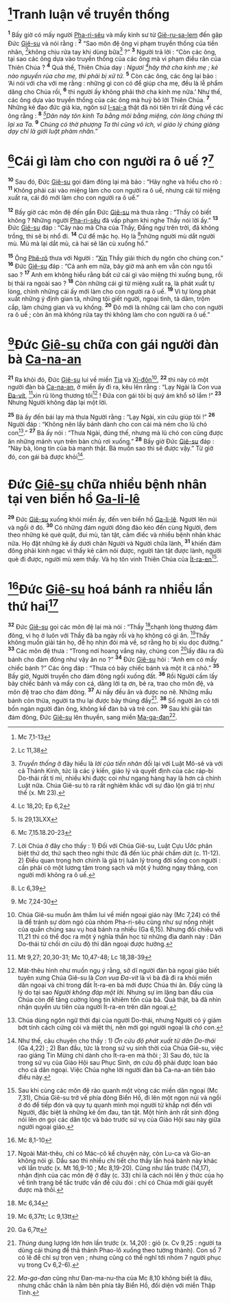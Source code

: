 # [^1@-98687981-1dd0-4aa2-92a3-24c725b7930f]Tranh luận về truyền thống
<sup><b>1</b></sup> Bấy giờ có mấy người [Pha-ri-sêu]() và mấy kinh sư từ [Giê-ru-sa-lem]() đến gặp Đức [Giê-su]() và nói rằng : <sup><b>2</b></sup> “Sao môn đệ ông vi phạm truyền thống của tiền nhân, [^2@-98687981-1dd0-4aa2-92a3-24c725b7930f]không chịu rửa tay khi dùng bữa[^1-98687981-1dd0-4aa2-92a3-24c725b7930f] ?” <sup><b>3</b></sup> Người trả lời : “Còn các ông, tại sao các ông dựa vào truyền thống của các ông mà vi phạm điều răn của Thiên Chúa ? <sup><b>4</b></sup> Quả thế, Thiên Chúa dạy : *Ngươi [^3@-98687981-1dd0-4aa2-92a3-24c725b7930f]hãy thờ cha kính mẹ ; kẻ nào nguyền rủa cha mẹ, thì phải bị xử tử.* <sup><b>5</b></sup> Còn các ông, các ông lại bảo : ‘Ai nói với cha với mẹ rằng : những gì con có để giúp cha mẹ, đều là lễ phẩm dâng cho Chúa rồi, <sup><b>6</b></sup> thì người ấy không phải thờ cha kính mẹ nữa.’ Như thế, các ông dựa vào truyền thống của các ông mà huỷ bỏ lời Thiên Chúa. <sup><b>7</b></sup> Những kẻ đạo đức giả kia, ngôn sứ [I-sai-a]() thật đã nói tiên tri rất đúng về các ông rằng : <sup><b>8</b></sup> *[^4@-98687981-1dd0-4aa2-92a3-24c725b7930f]Dân này tôn kính Ta bằng môi bằng miệng, còn lòng chúng thì lại xa Ta.* <sup><b>9</b></sup> *Chúng có thờ phượng Ta thì cũng vô ích, vì giáo lý chúng giảng dạy chỉ là giới luật phàm nhân.”*


# [^5@-98687981-1dd0-4aa2-92a3-24c725b7930f]Cái gì làm cho con người ra ô uế ?[^2-98687981-1dd0-4aa2-92a3-24c725b7930f]
<sup><b>10</b></sup> Sau đó, Đức [Giê-su]() gọi đám đông lại mà bảo : “Hãy nghe và hiểu cho rõ : <sup><b>11</b></sup> Không phải cái vào miệng làm cho con người ra ô uế, nhưng cái từ miệng xuất ra, cái đó mới làm cho con người ra ô uế.”

<sup><b>12</b></sup> Bấy giờ các môn đệ đến gần Đức [Giê-su]() mà thưa rằng : “Thầy có biết không ? Những người [Pha-ri-sêu]() đã vấp phạm khi nghe Thầy nói lời ấy.” <sup><b>13</b></sup> Đức [Giê-su]() đáp : “Cây nào mà Cha của Thầy, Đấng ngự trên trời, đã không trồng, thì sẽ bị nhổ đi. <sup><b>14</b></sup> Cứ để mặc họ. Họ là [^6@-98687981-1dd0-4aa2-92a3-24c725b7930f]những người mù dắt người mù. Mù mà lại dắt mù, cả hai sẽ lăn cù xuống hố.”

<sup><b>15</b></sup> Ông [Phê-rô]() thưa với Người : “[Xin]() Thầy giải thích dụ ngôn cho chúng con.” <sup><b>16</b></sup> Đức [Giê-su]() đáp : “Cả anh em nữa, bây giờ mà anh em vẫn còn ngu tối sao ? <sup><b>17</b></sup> Anh em không hiểu rằng bất cứ cái gì vào miệng thì xuống bụng, rồi bị thải ra ngoài sao ? <sup><b>18</b></sup> Còn những cái gì từ miệng xuất ra, là phát xuất tự lòng, chính những cái ấy mới làm cho con người ra ô uế. <sup><b>19</b></sup> Vì tự lòng phát xuất những ý định gian tà, những tội giết người, ngoại tình, tà dâm, trộm cắp, làm chứng gian và vu khống. <sup><b>20</b></sup> Đó mới là những cái làm cho con người ra ô uế ; còn ăn mà không rửa tay thì không làm cho con người ra ô uế.”


# [^7@-98687981-1dd0-4aa2-92a3-24c725b7930f]Đức [Giê-su]() chữa con gái người đàn bà [Ca-na-an]()
<sup><b>21</b></sup> Ra khỏi đó, Đức [Giê-su]() lui về miền [Tia]() và [Xi-đôn]()[^3-98687981-1dd0-4aa2-92a3-24c725b7930f], <sup><b>22</b></sup> thì này có một người đàn bà [Ca-na-an](), ở miền ấy đi ra, kêu lên rằng : “Lạy Ngài là Con vua [Đa-vít](), [^8@-98687981-1dd0-4aa2-92a3-24c725b7930f]xin rủ lòng thương tôi[^4-98687981-1dd0-4aa2-92a3-24c725b7930f] ! Đứa con gái tôi bị quỷ ám khổ sở lắm !” <sup><b>23</b></sup> Nhưng Người không đáp lại một lời.

<sup><b>25</b></sup> Bà ấy đến bái lạy mà thưa Người rằng : “Lạy Ngài, xin cứu giúp tôi !” <sup><b>26</b></sup> Người đáp : “Không nên lấy bánh dành cho con cái mà ném cho lũ chó con[^6-98687981-1dd0-4aa2-92a3-24c725b7930f].” <sup><b>27</b></sup> Bà ấy nói : “Thưa Ngài, đúng thế, nhưng mà lũ chó con cũng được ăn những mảnh vụn trên bàn chủ rơi xuống.” <sup><b>28</b></sup> Bấy giờ Đức [Giê-su]() đáp : “Này bà, lòng tin của bà mạnh thật. Bà muốn sao thì sẽ được vậy.” Từ giờ đó, con gái bà được khỏi[^7-98687981-1dd0-4aa2-92a3-24c725b7930f].


# Đức [Giê-su]() chữa nhiều bệnh nhân tại ven biển hồ [Ga-li-lê]()
<sup><b>29</b></sup> Đức [Giê-su]() xuống khỏi miền ấy, đến ven biển hồ [Ga-li-lê](). Người lên núi và ngồi ở đó. <sup><b>30</b></sup> Có những đám người đông đảo kéo đến cùng Người, đem theo những kẻ què quặt, đui mù, tàn tật, câm điếc và nhiều bệnh nhân khác nữa. Họ đặt những kẻ ấy dưới chân Người và Người chữa lành, <sup><b>31</b></sup> khiến đám đông phải kinh ngạc vì thấy kẻ câm nói được, người tàn tật được lành, người què đi được, người mù xem thấy. Và họ tôn vinh Thiên Chúa của [Ít-ra-en]()[^8-98687981-1dd0-4aa2-92a3-24c725b7930f].


# [^9@-98687981-1dd0-4aa2-92a3-24c725b7930f]Đức [Giê-su]() hoá bánh ra nhiều lần thứ hai[^9-98687981-1dd0-4aa2-92a3-24c725b7930f]
<sup><b>32</b></sup> Đức [Giê-su]() gọi các môn đệ lại mà nói : “Thầy [^10@-98687981-1dd0-4aa2-92a3-24c725b7930f]chạnh lòng thương đám đông, vì họ ở luôn với Thầy đã ba ngày rồi và họ không có gì ăn. [^11@-98687981-1dd0-4aa2-92a3-24c725b7930f]Thầy không muốn giải tán họ, để họ nhịn đói mà về, sợ rằng họ bị xỉu dọc đường.” <sup><b>33</b></sup> Các môn đệ thưa : “Trong nơi hoang vắng này, chúng con [^12@-98687981-1dd0-4aa2-92a3-24c725b7930f]lấy đâu ra đủ bánh cho đám đông như vậy ăn no ?” <sup><b>34</b></sup> Đức [Giê-su]() hỏi : “Anh em có mấy chiếc bánh ?” Các ông đáp : “Thưa có bảy chiếc bánh và một ít cá nhỏ.” <sup><b>35</b></sup> Bấy giờ, Người truyền cho đám đông ngồi xuống đất. <sup><b>36</b></sup> Rồi Người cầm lấy bảy chiếc bánh và mấy con cá, dâng lời tạ ơn, bẻ ra, trao cho môn đệ, và môn đệ trao cho đám đông. <sup><b>37</b></sup> Ai nấy đều ăn và được no nê. Những mẩu bánh còn thừa, người ta thu lại được bảy thúng đầy[^10-98687981-1dd0-4aa2-92a3-24c725b7930f]. <sup><b>38</b></sup> Số người ăn có tới bốn ngàn người đàn ông, không kể đàn bà và trẻ con. <sup><b>39</b></sup> Sau khi giải tán đám đông, Đức [Giê-su]() lên thuyền, sang miền [Ma-ga-đan]()[^11-98687981-1dd0-4aa2-92a3-24c725b7930f].

[^1-98687981-1dd0-4aa2-92a3-24c725b7930f]: *Truyền thống* ở đây hiểu là *lời của tiền nhân* đối lại với Luật Mô-sê và với cả Thánh Kinh, tức là các ý kiến, giáo lý và quyết định của các ráp-bi Do-thái rất tỉ mỉ, nhiều khi được coi như ngang hàng hay là hơn cả chính Luật nữa. Chúa Giê-su tỏ ra rất nghiêm khắc với sự đảo lộn giá trị như thế (x. Mt 23).
[^2-98687981-1dd0-4aa2-92a3-24c725b7930f]: Lời Chúa ở đây cho thấy : 1) Đối với Chúa Giê-su, Luật Cựu Ước phân biệt thứ dơ, thứ sạch theo nghi thức đã đến lúc phải chấm dứt (c. 11-12). 2) Điều quan trọng hơn chính là giá trị luân lý trong đời sống con người : cần phải có một lương tâm trong sạch và một ý hướng ngay thẳng, con người mới không ra ô uế.
[^3-98687981-1dd0-4aa2-92a3-24c725b7930f]: Chúa Giê-su muốn âm thầm lui về miền ngoại giáo này (Mc 7,24) có thể là để tránh sự dòm ngó của nhóm Pha-ri-sêu cũng như sự nồng nhiệt của quần chúng sau vụ hoá bánh ra nhiều (Ga 6,15). Nhưng đối chiếu với 11,21 thì có thể đọc ra một ý nghĩa thần học từ những địa danh này : Dân Do-thái từ chối ơn cứu độ thì dân ngoại được hưởng.
[^4-98687981-1dd0-4aa2-92a3-24c725b7930f]: Mát-thêu hình như muốn ngụ ý rằng, sở dĩ người đàn bà ngoại giáo biết tuyên xưng Chúa Giê-su là *Con vua Đa-vít* là vì bà đã đi ra khỏi miền dân ngoại và chỉ trong đất Ít-ra-en bà mới được Chúa thi ân. Đấy cũng là lý do tại sao *Người không đáp một lời*. Nhưng sự im lặng ban đầu của Chúa còn để tăng cường lòng tin khiêm tốn của bà. Quả thật, bà đã nhìn nhận quyền ưu tiên của người Ít-ra-en trên dân ngoại.
[^6-98687981-1dd0-4aa2-92a3-24c725b7930f]: Chúa dùng ngôn ngữ thời đại của người Do-thái, nhưng Người có ý giảm bớt tính cách cứng cỏi và miệt thị, nên mới gọi người ngoại là *chó con*.
[^7-98687981-1dd0-4aa2-92a3-24c725b7930f]: Như thế, câu chuyện cho thấy : 1) *Ơn cứu độ phát xuất từ dân Do-thái* (Ga 4,22) ; 2) Ban đầu, tức là trong sứ vụ sinh thời của Chúa Giê-su, việc rao giảng Tin Mừng chỉ dành cho Ít-ra-en mà thôi ; 3) Sau đó, tức là trong sứ vụ của Giáo Hội sau Phục Sinh, ơn cứu độ phải được loan báo cho cả dân ngoại. Việc Chúa nghe lời người đàn bà Ca-na-an tiên báo điều này.
[^8-98687981-1dd0-4aa2-92a3-24c725b7930f]: Sau khi cùng các môn đệ rảo quanh một vòng các miền dân ngoại (Mc 7,31), Chúa Giê-su trở về phía đông Biển Hồ, đi lên một ngọn núi và ngồi ở đó để tiếp đón và quy tụ quanh mình mọi người từ khắp nơi đến với Người, đặc biệt là những kẻ ốm đau, tàn tật. Một hình ảnh rất sinh động nói lên ơn gọi các dân tộc và báo trước sứ vụ của Giáo Hội sau này giữa người ngoại giáo.
[^9-98687981-1dd0-4aa2-92a3-24c725b7930f]: Ngoài Mát-thêu, chỉ có Mác-cô kể chuyện này, còn Lu-ca và Gio-an không nói gì. Dầu sao thì nhiều chi tiết cho thấy lần hoá bánh này khác với lần trước (x. Mt 16,9-10 ; Mc 8,19-20). Cũng như lần trước (14,17), nhận định của các môn đệ ở đây (c. 33) chỉ là cách nói lên ý thức của họ về tình trạng bế tắc trước vấn đề cứu đói : chỉ có Chúa mới giải quyết được mà thôi.
[^10-98687981-1dd0-4aa2-92a3-24c725b7930f]: *Thúng* dung lượng lớn hơn lần trước (x. 14,20) : giỏ (x. Cv 9,25 : người ta dùng cái thúng để thả thánh Phao-lô xuống theo tường thành). Con số 7 có lẽ để chỉ sự trọn vẹn ; nhưng cũng có thể nghĩ tới nhóm 7 người phục vụ trong Cv 6,2-6).
[^11-98687981-1dd0-4aa2-92a3-24c725b7930f]: *Ma-ga-đan* cũng như Đan-ma-nu-tha của Mc 8,10 không biết là đâu, nhưng chắc chắn là nằm bên phía tây Biển Hồ, đối diện với miền Thập Tỉnh.
[^1@-98687981-1dd0-4aa2-92a3-24c725b7930f]: Mc 7,1-13
[^2@-98687981-1dd0-4aa2-92a3-24c725b7930f]: Lc 11,38
[^3@-98687981-1dd0-4aa2-92a3-24c725b7930f]: Lc 18,20; Ep 6,2
[^4@-98687981-1dd0-4aa2-92a3-24c725b7930f]: Is 29,13LXX
[^5@-98687981-1dd0-4aa2-92a3-24c725b7930f]: Mc 7,15.18.20-23
[^6@-98687981-1dd0-4aa2-92a3-24c725b7930f]: Lc 6,39
[^7@-98687981-1dd0-4aa2-92a3-24c725b7930f]: Mc 7,24-30
[^8@-98687981-1dd0-4aa2-92a3-24c725b7930f]: Mt 9,27; 20,30-31; Mc 10,47-48; Lc 18,38-39
[^9@-98687981-1dd0-4aa2-92a3-24c725b7930f]: Mc 8,1-10
[^10@-98687981-1dd0-4aa2-92a3-24c725b7930f]: Mc 6,34
[^11@-98687981-1dd0-4aa2-92a3-24c725b7930f]: Mc 6,37tt; Lc 9,13tt
[^12@-98687981-1dd0-4aa2-92a3-24c725b7930f]: Ga 6,7tt